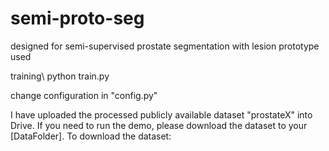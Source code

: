 # semi-proto-seg
designed for semi-supervised prostate segmentation with lesion prototype used 

training\\
python train.py

change configuration in "config.py" 

I have uploaded the processed publicly available dataset "prostateX" into Drive. If you need to run the demo, please download the dataset to your [DataFolder].
To download the dataset:
